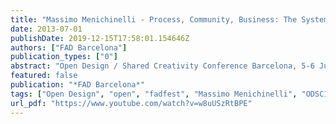 ```yaml
---
title: "Massimo Menichinelli - Process, Community, Business: The Systems Behind Open Design"
date: 2013-07-01
publishDate: 2019-12-15T17:58:01.154646Z
authors: ["FAD Barcelona"]
publication_types: ["0"]
abstract: "Open Design / Shared Creativity Conference Barcelona, 5-6 July 2013 More information: www.conference.fad.cat Organized by FAD in the framework of FADfest and the Barcelona Design Festival"
featured: false
publication: "*FAD Barcelona*"
tags: ["Open Design", "open", "fadfest", "Massimo Menichinelli", "ODSC13", "openp2pdesign", "p2p"]
url_pdf: "https://www.youtube.com/watch?v=w8uUSzRtBPE"
---
```


